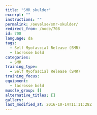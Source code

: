 ```yaml
---
title: "SMR skulder"
excerpt: ""
instructions: ""
permalink: /oevelse/smr-skulder/
redirect_from: /node/708
id: 708
language: da
tags:
  - Self Myofascial Release (SMR)
  - lacrosse bold
categories:
  - SMR
training_type:
  - Self Myofascial Release (SMR)
training_focus:
equipment:
  - lacrosse bold
muscle_group: []
alternative_titles: []
gallery:
last_modified_at: 2016-10-14T11:11:28Z
---
```

